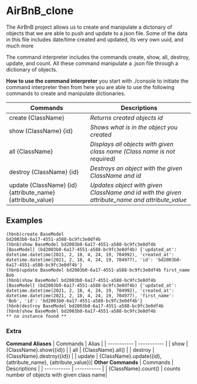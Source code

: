 # AirBnB_clone

The AirBnB project allows us to create and manipulate a dictonary of objects
that we are able to push and update to a json file. Some of the data in this
file includes date/time created and updated, its very own uuid, and much more

The command interpreter includes the commands create, show, all,
destroy, update, and count. All these command manipulate a .json file through a
dictionary of objects.

**How to use the command interpreter**
you start with ./console to initiate the command interpreter then from here you
are able to use the following commands to create and manipulate dictionaries.

| Commands | Descriptions |
| ----------- | ----------- |
| create {ClassName} | *Returns created objects id* |
| show {ClassName} {id} | *Shows what is in the object you created*|
| all {ClassName} | *Displays all objects with given class name (Class name is not required)* |
| destroy {ClassName} {id} | *Destroys an object with the given ClassName and id* |
| update {ClassName} {id} {attribute_name} {attribute_value} | *Updates object with given ClassName and id with the given attribute_name and attribute_value* |

## Examples
```
(hbnb)create BaseModel
bd2003b0-6a17-4551-a588-bc9fc3e0df4b
(hbnb)show BaseModel bd2003b0-6a17-4551-a588-bc9fc3e0df4b
[BaseModel] (bd2003b0-6a17-4551-a588-bc9fc3e0df4b) {'updated_at': datetime.datetime(2021, 2, 18, 4, 24, 19, 704992), 'created_at': datetime.datetime(2021, 2, 18, 4, 24, 19, 704977), 'id': 'bd2003b0-6a17-4551-a588-bc9fc3e0df4b'}
(hbnb)update BaseModel bd2003b0-6a17-4551-a588-bc9fc3e0df4b first_name Bob
(hbnb)show BaseModel bd2003b0-6a17-4551-a588-bc9fc3e0df4b
[BaseModel] (bd2003b0-6a17-4551-a588-bc9fc3e0df4b) {'updated_at': datetime.datetime(2021, 2, 18, 4, 24, 19, 704992), 'created_at': datetime.datetime(2021, 2, 18, 4, 24, 19, 704977), 'first_name': 'Bob', 'id': 'bd2003b0-6a17-4551-a588-bc9fc3e0df4b'}
(hbnb)destroy BaseModel bd2003b0-6a17-4551-a588-bc9fc3e0df4b
(hbnb)show BaseModel bd2003b0-6a17-4551-a588-bc9fc3e0df4b
** no instance found **
```

### Extra
**Command Aliases**
| Commands | Alias |
| ----------- | ----------- |
| show | {ClassName}.show({id}) |
| all | {ClassName}.all() |
| destroy | {ClassName}.destroy({id}) |
| update | {ClassName}.update({id}, {attribute_name}, {attribute_value})|
**Other Commands**
| Commands | Descriptions |
| ----------- | ----------- |
| {ClassName}.count() | counts number of objects with given class name|